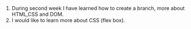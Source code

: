 1. During second week I have learned how to create a branch, more about HTML,CSS and DOM.
2. I would like to learn more about CSS (flex box).
